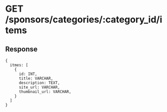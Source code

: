 # GET /sponsors/categories/:category_id/items

## Response

```
{
  itmes: [
    {
      id: INT,
      title: VARCHAR,
      description: TEXT,
      site_url: VARCHAR,
      thumbnail_url: VARCHAR,
    }
  ]
}
```
